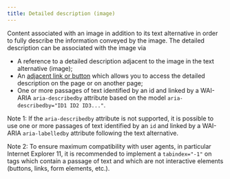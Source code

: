 ```yaml
---
title: Detailed description (image)
---
```


Content associated with an image in addition to its text alternative in order to fully describe the information conveyed by the image. The detailed description can be associated with the image via

- A reference to a detailed description adjacent to the image in the text alternative (image);
- An [adjacent link or button](#adjacent-link-or-button) which allows you to access the detailed description on the page or on another page;
- One or more passages of text identified by an id and linked by a WAI-ARIA `aria-describedby` attribute based on the model `aria-describedby="ID1 ID2 ID3..."`.

Note 1: If the `aria-describedby` attribute is not supported, it is possible to use one or more passages of text identified by an `id` and linked by a WAI-ARIA `aria-labelledby` attribute following the text alternative.

Note 2: To ensure maximum compatibility with user agents, in particular Internet Explorer 11, it is recommended to implement a `tabindex="-1"` on tags which contain a passage of text and which are not interactive elements (buttons, links, form elements, etc.).
